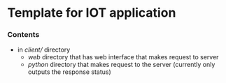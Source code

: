 # Template for IOT application
### Contents
- in *client/* directory
	- *web* directory that has web interface that makes request to server
	- *python* directory that makes request to the server (currently only outputs the response status)

